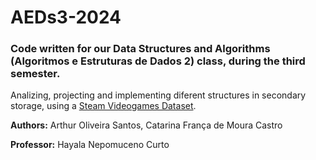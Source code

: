 # AEDs3-2024
### Code written for our Data Structures and Algorithms (Algoritmos e Estruturas de Dados 2) class, during the third semester.

Analizing, projecting and implementing diferent structures in secondary storage, using a [Steam Videogames Dataset](https://www.kaggle.com/datasets/fronkongames/steam-games-dataset/data?select=games.csv).

**Authors:** Arthur Oliveira Santos, Catarina França de Moura Castro

**Professor:** Hayala Nepomuceno Curto